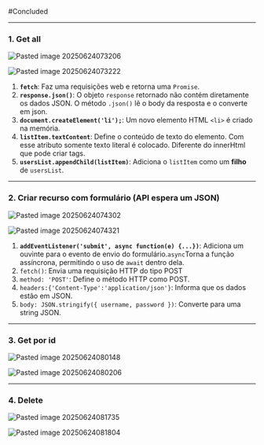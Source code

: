 #Concluded 

---
### **1. Get all**

![Pasted image 20250624073206](../../../attachments/Pasted%20image%2020250624073206.png)

![Pasted image 20250624073222](../../../attachments/Pasted%20image%2020250624073222.png)

1. **`fetch`**: Faz uma requisições web e retorna uma `Promise`.
2. **`response.json()`**: O objeto `response` retornado não contém diretamente os dados JSON. O método `.json()` lê o body da resposta e o converte em json.
3. **`document.createElement('li');`**: Um novo elemento HTML `<li>` é criado na memória. 
4. **`listItem.textContent`**: Define o conteúdo de texto do elemento. Com esse atributo somente texto literal é colocado. Diferente do innerHtml que pode criar tags. 
5. **`usersList.appendChild(listItem)`**: Adiciona o `listItem` como um **filho** de `usersList`.
---
### **2. Criar recurso com formulário (API espera um JSON)**

![Pasted image 20250624074302](../../../attachments/Pasted%20image%2020250624074302.png)

![Pasted image 20250624074321](../../../attachments/Pasted%20image%2020250624074321.png)

1. **`addEventListener('submit', async function(e) {...})`**: Adiciona um ouvinte para o evento de envio do formulário.`async`Torna a função assíncrona, permitindo o uso de `await` dentro dela.
2. `fetch()`: Envia uma requisição HTTP do tipo POST
3. `method: 'POST'`: Define o método HTTP como POST.
4. `headers:{'Content-Type':'application/json'}`: Informa que os dados estão em JSON.
5. `body: JSON.stringify({ username, password })`: Converte para uma string JSON.

---
### **3. Get por id**

![Pasted image 20250624080148](../../../attachments/Pasted%20image%2020250624080148.png)

![Pasted image 20250624080206](../../../attachments/Pasted%20image%2020250624080206.png)

---
### **4. Delete**

![Pasted image 20250624081735](../../../attachments/Pasted%20image%2020250624081735.png)

![Pasted image 20250624081804](../../../attachments/Pasted%20image%2020250624081804.png)
